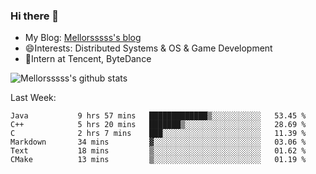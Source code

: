 ### Hi there 👋

- My Blog: [Mellorsssss's blog](https://mellorsssss.com/)
- 😄Interests: Distributed Systems & OS & Game Development
- 🤔Intern at Tencent, ByteDance


![Mellorsssss's github stats](https://github-readme-stats.vercel.app/api?username=Mellorsssss&show_icons=true&theme=radical)

<!-- ![Top Langs](https://github-readme-stats.vercel.app/api/top-langs/?username=anuraghazra&hide=javascript,html,typescript,css,glsl) -->

<!--
**Mellorsssss/Mellorsssss** is a ✨ _special_ ✨ repository because its `README.md` (this file) appears on your GitHub profile.

Here are some ideas to get you started:

- 🔭 I’m currently working on ...
- 🌱 I’m currently learning ...
- 👯 I’m looking to collaborate on ...
- 🤔 I’m looking for help with ...
- 💬 Ask me about ...
- 📫 How to reach me: ...
- 😄 Pronouns: ...
- ⚡ Fun fact: ...
-->

Last Week:
<!--START_SECTION:waka-->

```text
Java           9 hrs 57 mins   █████████████▒░░░░░░░░░░░   53.45 %
C++            5 hrs 20 mins   ███████▒░░░░░░░░░░░░░░░░░   28.69 %
C              2 hrs 7 mins    ███░░░░░░░░░░░░░░░░░░░░░░   11.39 %
Markdown       34 mins         ▓░░░░░░░░░░░░░░░░░░░░░░░░   03.06 %
Text           18 mins         ▒░░░░░░░░░░░░░░░░░░░░░░░░   01.62 %
CMake          13 mins         ▒░░░░░░░░░░░░░░░░░░░░░░░░   01.19 %
```

<!--END_SECTION:waka-->
